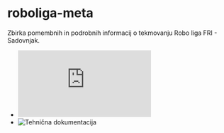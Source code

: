 # roboliga-meta
Zbirka pomembnih in podrobnih informacij o tekmovanju Robo liga FRI - Sadovnjak.

- ![Pravila, opis izziva](https://github.com/RoboLiga/roboliga-meta/blob/master/Pravila.md)
- ![Tehnična dokumentacija](https://github.com/RoboLiga/roboliga-meta/tree/master/Tehnicna-dokumentacija)
